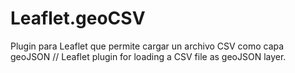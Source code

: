 Leaflet.geoCSV
==============

Plugin para Leaflet que permite cargar un archivo CSV como capa geoJSON // Leaflet plugin for loading a CSV file as geoJSON layer.